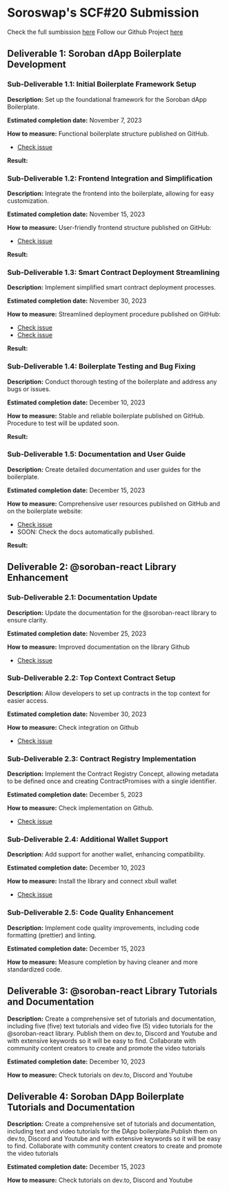 # Soroswap's SCF#20 Submission

Check the full sumbission [here](https://dashboard.communityfund.stellar.org/scfawards/scf-20/panelreview/suggestion/80)
Follow our Github Project [here](https://github.com/orgs/paltalabs/projects/1)

## Deliverable 1: Soroban dApp Boilerplate Development

### Sub-Deliverable 1.1: Initial Boilerplate Framework Setup
**Description:** Set up the foundational framework for the Soroban dApp Boilerplate.

**Estimated completion date:** November 7, 2023

**How to measure:** Functional boilerplate structure published on GitHub.

- [Check issue](https://github.com/paltalabs/create-soroban-dapp/issues/5)

**Result:** 

### Sub-Deliverable 1.2: Frontend Integration and Simplification
**Description:** Integrate the frontend into the boilerplate, allowing for easy customization.

**Estimated completion date:** November 15, 2023

**How to measure:** User-friendly frontend structure published on GitHub:

- [Check issue](https://github.com/paltalabs/create-soroban-dapp/issues/3)

**Result:** 

### Sub-Deliverable 1.3: Smart Contract Deployment Streamlining
**Description:** Implement simplified smart contract deployment processes.

**Estimated completion date:** November 30, 2023

**How to measure:** Streamlined deployment procedure published on GitHub:

- [Check issue](https://github.com/paltalabs/create-soroban-dapp/issues/2)
- [Check issue](https://github.com/paltalabs/create-soroban-dapp/issues/4)

**Result:**

### Sub-Deliverable 1.4: Boilerplate Testing and Bug Fixing
**Description:** Conduct thorough testing of the boilerplate and address any bugs or issues.

**Estimated completion date:** December 10, 2023

**How to measure:** Stable and reliable boilerplate published on GitHub. Procedure to test will be updated soon.

**Result:** 

### Sub-Deliverable 1.5: Documentation and User Guide
**Description:** Create detailed documentation and user guides for the boilerplate.

**Estimated completion date:** December 15, 2023

**How to measure:** Comprehensive user resources published on GitHub and on the boilerplate website:

- [Check issue](https://github.com/paltalabs/create-soroban-dapp/issues/1)
- SOON: Check the docs automatically published.

**Result:** 

## Deliverable 2: @soroban-react Library Enhancement

### Sub-Deliverable 2.1: Documentation Update
**Description:** Update the documentation for the @soroban-react library to ensure clarity.

**Estimated completion date:** November 25, 2023

**How to measure:** Improved documentation on the library Github
- [Check issue](https://github.com/paltalabs/soroban-react/issues/44)

### Sub-Deliverable 2.2: Top Context Contract Setup
**Description:** Allow developers to set up contracts in the top context for easier access.

**Estimated completion date:** November 30, 2023

**How to measure:** Check integration on Github
- [Check issue](https://github.com/paltalabs/soroban-react/issues/60)

### Sub-Deliverable 2.3: Contract Registry Implementation
**Description:** Implement the Contract Registry Concept, allowing metadata to be defined once and creating ContractPromises with a single identifier.

**Estimated completion date:** December 5, 2023

**How to measure:** Check implementation on Github.
- [Check issue](https://github.com/paltalabs/soroban-react/issues/60)

### Sub-Deliverable 2.4: Additional Wallet Support
**Description:** Add support for another wallet, enhancing compatibility.

**Estimated completion date:** December 10, 2023

**How to measure:** Install the library and connect xbull wallet
- [Check issue](https://github.com/paltalabs/soroban-react/issues/36)

### Sub-Deliverable 2.5: Code Quality Enhancement
**Description:** Implement code quality improvements, including code formatting (prettier) and linting.

**Estimated completion date:** December 15, 2023

**How to measure:** Measure completion by having cleaner and more standardized code.

## Deliverable 3: @soroban-react Library Tutorials and Documentation

**Description:** Create a comprehensive set of tutorials and documentation, including five (five) text tutorials and video five (5) video tutorials for the @soroban-react library. Publish them on dev.to, Discord and Youtube and with extensive keywords so it will be easy to find. Collaborate with community content creators to create and promote the  video tutorials

**Estimated completion date:** December 10, 2023

**How to measure:** Check tutorials on dev.to, Discord and Youtube

## Deliverable 4: Soroban DApp Boilerplate Tutorials and Documentation

**Description:** Create a comprehensive set of tutorials and documentation, including text and video tutorials for the DApp boilerplate.Publish them on dev.to, Discord and Youtube and with extensive keywords so it will be easy to find. Collaborate with community content creators to create and promote the  video tutorials

**Estimated completion date:** December 15, 2023

**How to measure:** Check tutorials on dev.to, Discord and Youtube
